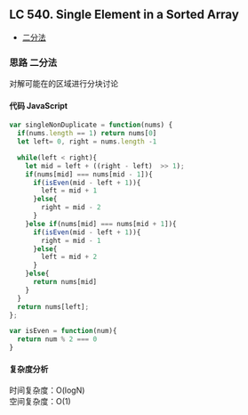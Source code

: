 ## LC 540. Single Element in a Sorted Array

- [二分法](#思路-二分法)

### 思路 二分法

对解可能在的区域进行分块讨论

#### 代码 JavaScript

```JavaScript
var singleNonDuplicate = function(nums) {
  if(nums.length == 1) return nums[0]
  let left= 0, right = nums.length -1

  while(left < right){
    let mid = left + ((right - left)  >> 1);
    if(nums[mid] === nums[mid - 1]){
      if(isEven(mid - left + 1)){
        left = mid + 1
      }else{
        right = mid - 2
      }
    }else if(nums[mid] === nums[mid + 1]){
      if(isEven(mid - left + 1)){
        right = mid - 1
      }else{
        left = mid + 2
      }
    }else{
      return nums[mid]
    }
  }
  return nums[left];
};

var isEven = function(num){
  return num % 2 === 0
}

```

#### 复杂度分析

时间复杂度：O(logN) </br>
空间复杂度：O(1)
